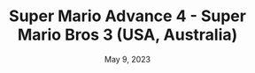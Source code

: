 ---
layout: gba
title: "Super Mario Advance 4 - Super Mario Bros 3 (USA, Australia)"
categories:
 - approved
 - gba
 - universal
 - safe
tags:
- mario
- mario
date: May 9, 2023
permalink: /games/mario-advance-4-mario-3/play/details
publisher: Nintendo
id: mario-advance-4-mario-3
---